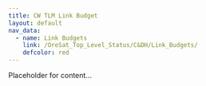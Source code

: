 ```yaml
---
title: CW TLM Link Budget
layout: default
nav_data:
  - name: Link Budgets
    link: /OreSat_Top_Level_Status/C&DH/Link_Budgets/
    defcolor: red
---
```



Placeholder for content...

